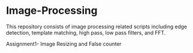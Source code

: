 # Image-Processing
This repository consists of image processing related scripts including edge detection, template matching, high pass, low pass filters, and FFT.

Assignment1- Image Resizing and False counter
